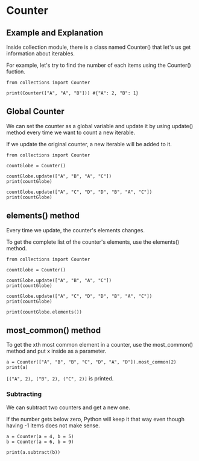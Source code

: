 # Counter

## Example and Explanation

Inside collection module, there is a class named Counter() that let's us get information about iterables.

For example, let's try to find the number of each items using the Counter() fuction.

```
from collections import Counter

print(Counter(["A", "A", "B"])) #{"A": 2, "B": 1}
```

## Global Counter

We can set the counter as a global variable and update it by using update() method every time we want to count a new iterable.

If we update the original counter, a new iterable will be added to it.

```
from collections import Counter

countGlobe = Counter()

countGlobe.update(["A", "B", "A", "C"])
print(countGlobe)

countGlobe.update(["A", "C", "D", "D", "B", "A", "C"])
print(countGlobe)
```

## elements() method

Every time we update, the counter's elements changes.

To get the complete list of the counter's elements, use the elements() method.

```
from collections import Counter

countGlobe = Counter()

countGlobe.update(["A", "B", "A", "C"])
print(countGlobe)

countGlobe.update(["A", "C", "D", "D", "B", "A", "C"])
print(countGlobe)

print(countGlobe.elements())
```

## most_common() method

To get the xth most common element in a counter, use the most_common() method and put x inside as a parameter.

```
a = Counter(["A", "B", "B", "C", "D", "A", "D"]).most_common(2)
print(a)
```

`[("A", 2), ("B", 2), ("C", 2)]` is printed.

### Subtracting

We can subtract two counters and get a new one.

If the number gets below zero, Python will keep it that way even though having -1 items does not make sense.

```
a = Counter(a = 4, b = 5)
b = Counter(a = 6, b = 9)

print(a.subtract(b))
```

